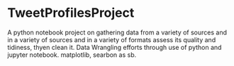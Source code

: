 # TweetProfilesProject
A python notebook project on gathering data from a variety of sources and in a variety of sources and in a variety of formats assess its quality and tidiness, thyen clean it.
Data Wrangling efforts through use of python and jupyter notebook. matplotlib, searbon as sb.
